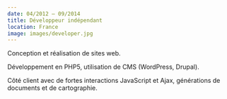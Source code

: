 ```yaml
---
date: 04/2012 – 09/2014
title: Développeur indépendant
location: France
image: images/developer.jpg
---
```

Conception et réalisation de sites web.

Développement en PHP5, utilisation de CMS (WordPress, Drupal).

Côté client avec de fortes interactions JavaScript et Ajax, générations de documents et de cartographie.